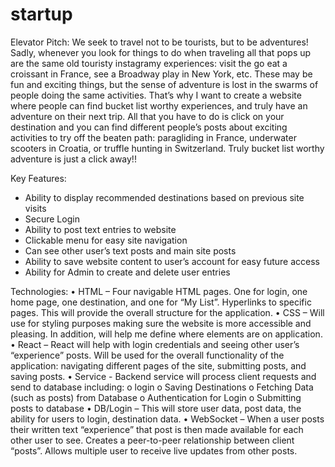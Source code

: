 # startup
Elevator Pitch: We seek to travel not to be tourists, but to be adventures! Sadly, whenever you look for things to do when traveling all that pops up are the same old touristy instagramy experiences: visit the go eat a croissant in France, see a Broadway play in New York, etc. These may be fun and exciting things, but the sense of adventure is lost in the swarms of people doing the same activities. That’s why I want to create a website where people can find bucket list worthy experiences, and truly have an adventure on their next trip. All that you have to do is click on your destination and you can find different people’s posts about exciting activities to try off the beaten path: paragliding in France, underwater scooters in Croatia, or truffle hunting in Switzerland. Truly bucket list worthy adventure is just a click away!!

Key Features:
  -	Ability to display recommended destinations based on previous site visits
  -	Secure Login
  -	Ability to post text entries to website
  -	Clickable menu for easy site navigation
  -	Can see other user’s text posts and main site posts
  -	Ability to save website content to user’s account for easy future access
  -	Ability for Admin to create and delete user entries
    
Technologies:
  •	HTML – Four navigable HTML pages. One for login, one home page, one destination, and one for “My List”. Hyperlinks to specific pages. This will provide the overall structure for the application.
  •	CSS – Will use for styling purposes making sure the website is more accessible and pleasing. In addition, will help me define where elements are on application.
  •	React – React will help with login credentials and seeing other user’s “experience” posts. Will be used for the overall functionality of the application: navigating different pages of the site, submitting posts, and saving posts.
  •	Service - Backend service will process client requests and send to database including:
    o	 login
    o	Saving Destinations
    o	Fetching Data (such as posts) from Database
    o	Authentication for Login
    o	Submitting posts to database
  •	DB/Login – This will store user data, post data, the ability for users to login, destination data.
  •	WebSocket – When a user posts their written text “experience” that post is then made available for each other user to see. Creates a peer-to-peer relationship between client “posts”. Allows multiple user to receive live updates from other posts.
